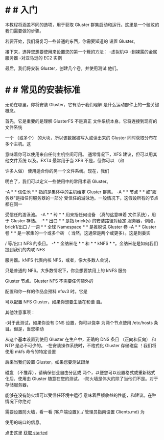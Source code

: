 # # # 入门

本教程将涵盖不同的选项，用于获取 Gluster
群集启动和运行。这里是一个破败的我们需要做的步骤。


若要开始，我们将复习一些普通的东西，你需要知道的
设置 Gluster。

接下来，选择您想要使用来设置您的第一个簇的方法︰
-虚拟机中
-到裸露的金属服务器
-对亚马逊的 EC2 实例

最后，我们将安装 Gluster，创建几个卷，并使用测试
他们。

# # # 常见的安装标准

无论在哪里，你将安装 Gluster，它有助于我们理解
是什么运动部件上的一些关键概念。

首先，它是重要的是理解 GlusterFS 不是真正
文件系统本身。它将连接到现有的文件系统

一个 （或多个） 的大块，所以该数据被写入或读出来的
Gluster 同时获取分布在多个主机。这

意味着你可以使用来自任何主机空间可用。
通常情况下，XFS 建议，但可以用其他文件系统
以及。EXT4 最常用于当 XFS 不是，但你可以 （和

许多人做） 使用适合你的另一个文件系统。现在，我们

明白了，我们可以定义一些使用中的常用术语
Gluster。

-A * * 信任池 * * 指的是集体中的主机给定
Gluster 群集。
-A * * 节点 * * 或"服务器"是指任何服务器的一部分
受信任的游泳池。一般情况下，这假设所有的节点都在同一

受信任的游泳池。
-A * * 砖 * * 用来指任何设备 （真的这意味着
文件系统），用于 Gluster 存储。
-* * 出口 * * 是指 brick(s) 的安装路径对给定
服务器，例如，brick1/出口 /
一词 * * 全球 Namespace * * 是推脱说 Gluster
卷
-A * * Gluster 卷 * * 是一家集的一个或多个砖 （
当然，这通常是两个或更多）。这是到委实

/ 等/出口 NFS 的条目。
-* * 金纳米花 * * 和 * * kNFS * *。金纳米花是如何我们提到我们的内联 NFS

服务器。kNFS 代表内核 NFS，或者，像大多数人会说，

只是普通的 NFS。大多数情况下，你会想要禁用上的 kNFS 服务

Gluster 节点。Gluster NFS 不需要任何额外的

配置和你一样的作品会预料 nfsv3 时。它是

可以配置 NFS Gluster，如果你想要生活在和谐
自。

其他注意事项︰

-对于此测试，如果你没有 DNS 设置，你可以侥幸
为两个节点使用 /etc/hosts 条目。但是，当您移动

从这个基本设置到使用 Gluster 在生产中，正确的 DNS
条目 （正向和反向） 和 NTP 是必不可少的。
-在安装操作系统时，不格式化 Gluster
存储磁盘 ！我们将使用 mkfs 命令的特定设置

后来当我们设置 Gluster。如果您要测试跟单

磁盘 （不推荐），请确保创业自由分区或
两个，以便您可以设置格式或重新格式化后，使用由 Gluster
随意在您的测试。
-防火墙是伟大的除了当他们不是。对于存储服务器，

能够在没有防火墙可以受信任环境中运行
意味着巨额收益的性能，和建议。在种情况下你绝对

需要设置防火墙，看一看
[客户端设置](../ 管理员指南设置 Clients.md) 为

使用的端口的信息。

点击这里 [获取 started](./Quick_start.md)
